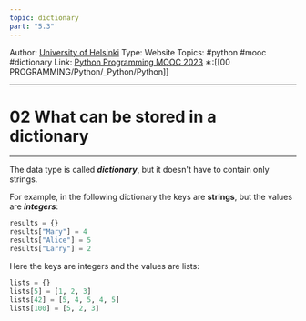 ```yaml
---
topic: dictionary
part: "5.3"
---
```

Author: [University of Helsinki](https://programming-23.mooc.fi/)
Type: Website
Topics: #python #mooc #dictionary
Link: [Python Programming MOOC 2023](https://programming-23.mooc.fi/)
∗:[[00 PROGRAMMING/Python/_Python/Python]] 

---
# 02 What can be stored in a dictionary

--- 
The data type is called ___dictionary___, but it doesn't have to contain only strings.

For example, in the following dictionary the keys are __strings__, but the values are ___integers___:

```python
results = {}
results["Mary"] = 4
results["Alice"] = 5
results["Larry"] = 2
```

Here the keys are integers and the values are lists:
```python
lists = {}
lists[5] = [1, 2, 3]
lists[42] = [5, 4, 5, 4, 5]
lists[100] = [5, 2, 3]
```

